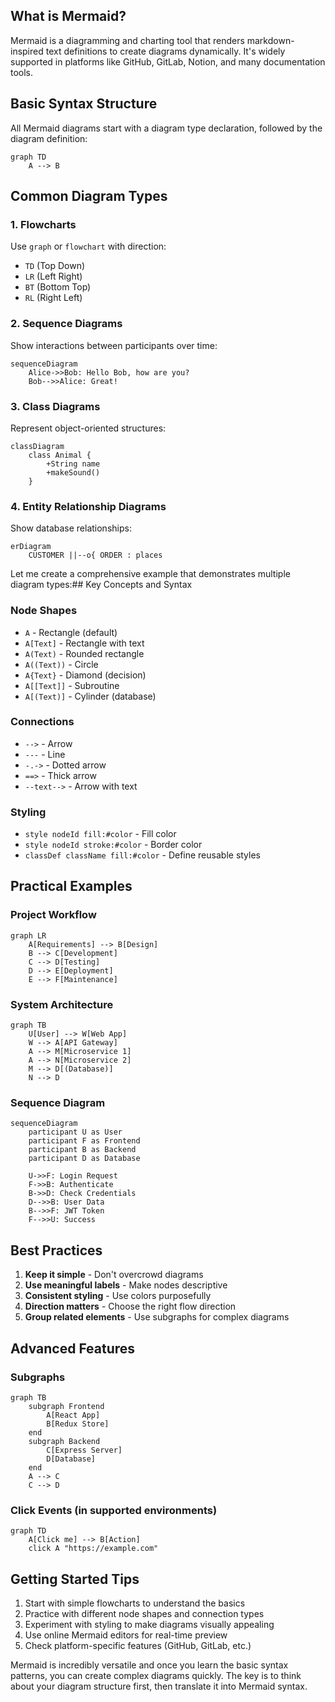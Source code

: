 ## What is Mermaid?

Mermaid is a diagramming and charting tool that renders markdown-inspired text definitions to create diagrams dynamically. It's widely supported in platforms like GitHub, GitLab, Notion, and many documentation tools.

## Basic Syntax Structure

All Mermaid diagrams start with a diagram type declaration, followed by the diagram definition:

```
graph TD
    A --> B
```

## Common Diagram Types

### 1. Flowcharts
Use `graph` or `flowchart` with direction:
- `TD` (Top Down)
- `LR` (Left Right)
- `BT` (Bottom Top)
- `RL` (Right Left)

### 2. Sequence Diagrams
Show interactions between participants over time:
```
sequenceDiagram
    Alice->>Bob: Hello Bob, how are you?
    Bob-->>Alice: Great!
```

### 3. Class Diagrams
Represent object-oriented structures:
```
classDiagram
    class Animal {
        +String name
        +makeSound()
    }
```

### 4. Entity Relationship Diagrams
Show database relationships:
```
erDiagram
    CUSTOMER ||--o{ ORDER : places
```

Let me create a comprehensive example that demonstrates multiple diagram types:## Key Concepts and Syntax

### Node Shapes
- `A` - Rectangle (default)
- `A[Text]` - Rectangle with text
- `A(Text)` - Rounded rectangle
- `A((Text))` - Circle
- `A{Text}` - Diamond (decision)
- `A[[Text]]` - Subroutine
- `A[(Text)]` - Cylinder (database)

### Connections
- `-->` - Arrow
- `---` - Line
- `-.->` - Dotted arrow
- `==>` - Thick arrow
- `--text-->` - Arrow with text

### Styling
- `style nodeId fill:#color` - Fill color
- `style nodeId stroke:#color` - Border color
- `classDef className fill:#color` - Define reusable styles

## Practical Examples

### Project Workflow
```mermaid
graph LR
    A[Requirements] --> B[Design]
    B --> C[Development]
    C --> D[Testing]
    D --> E[Deployment]
    E --> F[Maintenance]
```

### System Architecture
```mermaid
graph TB
    U[User] --> W[Web App]
    W --> A[API Gateway]
    A --> M[Microservice 1]
    A --> N[Microservice 2]
    M --> D[(Database)]
    N --> D
```

### Sequence Diagram
```mermaid
sequenceDiagram
    participant U as User
    participant F as Frontend
    participant B as Backend
    participant D as Database
    
    U->>F: Login Request
    F->>B: Authenticate
    B->>D: Check Credentials
    D-->>B: User Data
    B-->>F: JWT Token
    F-->>U: Success
```

## Best Practices

1. **Keep it simple** - Don't overcrowd diagrams
2. **Use meaningful labels** - Make nodes descriptive
3. **Consistent styling** - Use colors purposefully
4. **Direction matters** - Choose the right flow direction
5. **Group related elements** - Use subgraphs for complex diagrams

## Advanced Features

### Subgraphs
```mermaid
graph TB
    subgraph Frontend
        A[React App]
        B[Redux Store]
    end
    subgraph Backend
        C[Express Server]
        D[Database]
    end
    A --> C
    C --> D
```

### Click Events (in supported environments)
```mermaid
graph TD
    A[Click me] --> B[Action]
    click A "https://example.com"
```

## Getting Started Tips

1. Start with simple flowcharts to understand the basics
2. Practice with different node shapes and connection types
3. Experiment with styling to make diagrams visually appealing
4. Use online Mermaid editors for real-time preview
5. Check platform-specific features (GitHub, GitLab, etc.)

Mermaid is incredibly versatile and once you learn the basic syntax patterns, you can create complex diagrams quickly. The key is to think about your diagram structure first, then translate it into Mermaid syntax.
